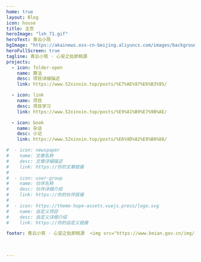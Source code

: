 ```yaml
---
home: true
layout: Blog
icon: house
title: 主页
heroImage: "lxh_71.gif"
heroText: 青云小筑
bgImage: "https://akainews.oss-cn-beijing.aliyuncs.com/images/background.png"
heroFullScreen: true
tagline: 青云小筑 · 心安之处即桃源
projects:
  - icon: folder-open
    name: 算法
    desc: 项目详细描述
    link: https://www.52xinxin.top/posts/%E7%AE%97%E6%B3%95/

  - icon: link
    name: 项目
    desc: 项目学习
    link: https://www.52xinxin.top/posts/%E9%A1%B9%E7%9B%AE/

  - icon: book
    name: 杂谈
    desc: 小记
    link: https://www.52xinxin.top/posts/%E6%9D%82%E8%B0%88/

#  - icon: newspaper
#    name: 文章名称
#    desc: 文章详细描述
#    link: https://你的文章链接
#
#  - icon: user-group
#    name: 伙伴名称
#    desc: 伙伴详细介绍
#    link: https://你的伙伴链接
#
#  - icon: https://theme-hope-assets.vuejs.press/logo.svg
#    name: 自定义项目
#    desc: 自定义详细介绍
#    link: https://你的自定义链接

footer: 青云小筑 · 心安之处即桃源  <img src="https://www.beian.gov.cn/img/new/gongan.png"><a href="https://beian.miit.gov.cn/" target="_blank">豫ICP备2025147212号-1</a>
    
  

---
```


[//]: # (青云小筑 · 心安之处即桃源)

[//]: # ()
[//]: # (要使用此布局，你应该在页面前端设置 `layout: Blog` 和 `home: true`。)

[//]: # (相关配置文档请见 [博客主页]&#40;https://theme-hope.vuejs.press/zh/guide/blog/home.html&#41;。)
